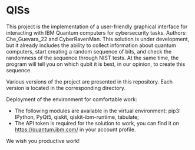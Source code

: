 # QISs
This project is the implementation of a user-friendly graphical interface for interacting with IBM Quantum computers for cybersecurity tasks. Authors: Che_Guevara_22 and CyberRavenMan. This solution is under development, but it already includes the ability to collect information about quantum computers, start creating a random sequence of bits, and check the randomness of the sequence through NIST tests. At the same time, the program will tell you on which qubit it is best, in our opinion, to create this sequence.

Various versions of the project are presented in this repository. Each version is located in the corresponding directory.

Deployment of the environment for comfortable work:
- The following modules are available in the virtual environment: pip3: IPython, PyQt5, qiskit, qiskit-ibm-runtime, tabulate;
- The API token is required for the solution to work, you can find it on https://quantum.ibm.com/ in your account profile.

We wish you productive work!
